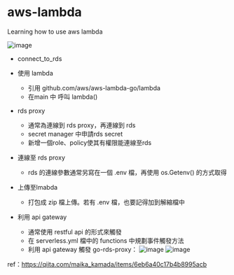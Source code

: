 # aws-lambda
Learning how to use aws lambda

![image](https://user-images.githubusercontent.com/51477633/130739769-b53d2e29-f0d3-4c6f-a786-5296d171b26e.png)


* connect_to_rds
* 使用 lambda
  *  引用 github.com/aws/aws-lambda-go/lambda
  *  在main 中 呼叫 lambda()

* rds proxy
  *  通常為連線到 rds proxy，再連線到 rds
  *  secret manager 中申請rds secret
  *  新增一個role、policy使其有權限能連線至rds

* 連線至 rds proxy
  * rds 的連線參數通常另寫在一個 .env 檔，再使用 os.Getenv() 的方式取得

* 上傳至lmabda
  * 打包成 zip 檔上傳。若有 .env 檔，也要記得加到解縮檔中

* 利用 api gateway
  *  通常使用 restful api 的形式來觸發
  *  在 serverless.yml 檔中的 functions 中規劃事件觸發方法
  *  利用 api gateway 觸發 go-rds-proxy：
  ![image](https://user-images.githubusercontent.com/51477633/131765599-b25dd34c-a5ed-48fa-92eb-90e8887a9136.png)
  ![image](https://user-images.githubusercontent.com/51477633/131765650-42f07213-ea47-4e6b-afc5-7cdd8557d842.png)



ref：https://qiita.com/maika_kamada/items/6eb6a40c17b4b8995acb
